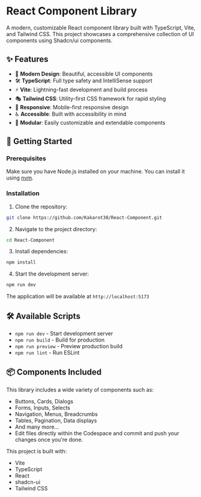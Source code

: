 # React Component Library

A modern, customizable React component library built with TypeScript, Vite, and Tailwind CSS. This project showcases a comprehensive collection of UI components using Shadcn/ui components.

## ✨ Features

- 🎨 **Modern Design**: Beautiful, accessible UI components
- 🛠️ **TypeScript**: Full type safety and IntelliSense support
- ⚡ **Vite**: Lightning-fast development and build process
- 🎭 **Tailwind CSS**: Utility-first CSS framework for rapid styling
- 📱 **Responsive**: Mobile-first responsive design
- ♿ **Accessible**: Built with accessibility in mind
- 🧩 **Modular**: Easily customizable and extendable components

## 🚀 Getting Started

### Prerequisites

Make sure you have Node.js installed on your machine. You can install it using [nvm](https://github.com/nvm-sh/nvm#installing-and-updating).

### Installation

1. Clone the repository:

```bash
git clone https://github.com/Kakarot30/React-Component.git
```

2. Navigate to the project directory:

```bash
cd React-Component
```

3. Install dependencies:

```bash
npm install
```

4. Start the development server:

```bash
npm run dev
```

The application will be available at `http://localhost:5173`

## 🛠️ Available Scripts

- `npm run dev` - Start development server
- `npm run build` - Build for production
- `npm run preview` - Preview production build
- `npm run lint` - Run ESLint

## 📦 Components Included

This library includes a wide variety of components such as:

- Buttons, Cards, Dialogs
- Forms, Inputs, Selects
- Navigation, Menus, Breadcrumbs
- Tables, Pagination, Data displays
- And many more...
- Edit files directly within the Codespace and commit and push your changes once you're done.


This project is built with:

- Vite
- TypeScript
- React
- shadcn-ui
- Tailwind CSS
